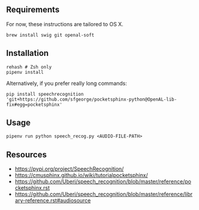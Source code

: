 ## Requirements

For now, these instructions are tailored to OS X.

    brew install swig git openal-soft

## Installation

    rehash # Zsh only
    pipenv install

Alternatively, if you prefer really long commands:

    pip install speechrecognition 'git+https://github.com/sfgeorge/pocketsphinx-python@OpenAL-lib-fix#egg=pocketsphinx'

## Usage

    pipenv run python speech_recog.py <AUDIO-FILE-PATH>

## Resources

* https://pypi.org/project/SpeechRecognition/
* https://cmusphinx.github.io/wiki/tutorialpocketsphinx/
* https://github.com/Uberi/speech_recognition/blob/master/reference/pocketsphinx.rst
* https://github.com/Uberi/speech_recognition/blob/master/reference/library-reference.rst#audiosource
